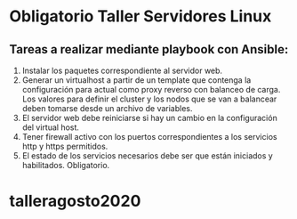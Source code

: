 # Obligatorio Taller Servidores Linux
## Tareas a realizar mediante playbook con Ansible:
1) Instalar los paquetes correspondiente al servidor web.
2) Generar un virtualhost a partir de un template que contenga la configuración para actual como
proxy reverso con balanceo de carga. Los valores para definir el cluster y los nodos que se
van a balancear deben tomarse desde un archivo de variables.
3) El servidor web debe reiniciarse si hay un cambio en la configuración del virtual host.
4) Tener firewall activo con los puertos correspondientes a los servicios http y https permitidos.
5) El estado de los servicios necesarios debe ser que están iniciados y habilitados.
Obligatorio.
# talleragosto2020
